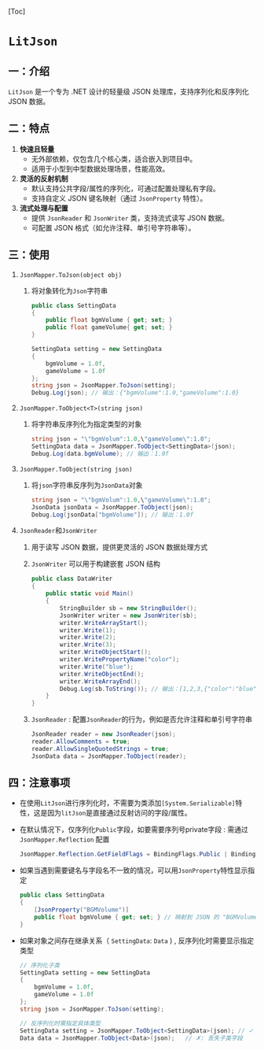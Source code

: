 [Toc]

# `LitJson`

## 一：介绍

`LitJson` 是一个专为 .NET 设计的轻量级 JSON 处理库，支持序列化和反序列化 JSON 数据。

## 二：特点

1. **快速且轻量**  
   - 无外部依赖，仅包含几个核心类，适合嵌入到项目中。
   - 适用于小型到中型数据处理场景，性能高效。
3. **灵活的反射机制**  
   - 默认支持公共字段/属性的序列化，可通过配置处理私有字段。
   - 支持自定义 JSON 键名映射（通过 `JsonProperty` 特性）。
4. **流式处理与配置**  
   - 提供 `JsonReader` 和 `JsonWriter` 类，支持流式读写 JSON 数据。
   - 可配置 JSON 格式（如允许注释、单引号字符串等）。

## 三：使用

1. `JsonMapper.ToJson(object obj)`

   1. 将对象转化为`Json`字符串

      ```csharp
      public class SettingData
      {
          public float bgmVolume { get; set; }
          public float gameVolume{ get; set; }
      }
      
      SettingData setting = new SettingData 
      { 
          bgmVolume = 1.0f,
          gameVolume = 1.0f
      };
      string json = JsonMapper.ToJson(setting);
      Debug.Log(json); // 输出：{"bgmVolume":1.0,"gameVolume":1.0}
      ```

2. `JsonMapper.ToObject<T>(string json)`

   1. 将字符串反序列化为指定类型的对象

      ```csharp
      string json = "\"bgmVolum":1.0,\"gameVolume\":1.0";
      SettingData data = JsonMapper.ToObject<SettingData>(json);
      Debug.Log(data.bgmVolume); // 输出：1.0f
      ```

3. `JsonMapper.ToObject(string json)`

   1. 将`json`字符串反序列为`JsonData`对象

      ```csharp
      string json = "\"bgmVolum":1.0,\"gameVolume\":1.0";
      JsonData jsonData = JsonMapper.ToObject(json);
      Debug.Log(jsonData["bgmVolume"]); // 输出：1.0f
      ```

4. `JsonReader`和`JsonWriter`

   1. 用于读写 JSON 数据，提供更灵活的 JSON 数据处理方式

   2. `JsonWriter` 可以用于构建嵌套 JSON 结构

      ```csharp
      public class DataWriter
      {
          public static void Main()
          {
              StringBuilder sb = new StringBuilder();
              JsonWriter writer = new JsonWriter(sb);
              writer.WriteArrayStart();
              writer.Write(1);
              writer.Write(2);
              writer.Write(3);
              writer.WriteObjectStart();
              writer.WritePropertyName("color");
              writer.Write("blue");
              writer.WriteObjectEnd();
              writer.WriteArrayEnd();
              Debug.Log(sb.ToString()); // 输出：[1,2,3,{"color":"blue"}]
          }
      }
      ```

   3. `JsonReader` : 配置`JsonReader`的行为，例如是否允许注释和单引号字符串

      ```csharp
      JsonReader reader = new JsonReader(json);
      reader.AllowComments = true;
      reader.AllowSingleQuotedStrings = true;
      JsonData data = JsonMapper.ToObject(reader);
      ```

## 四：注意事项

- 在使用`LitJson`进行序列化时，不需要为类添加`[System.Serializable]`特性，这是因为`litJson`是直接通过反射访问的字段/属性。

- 在默认情况下，仅序列化`Public`字段，如要需要序列号private字段 : 需通过 `JsonMapper.Reflection` 配置

  ```csharp
  JsonMapper.Reflection.GetFieldFlags = BindingFlags.Public | BindingFlags.NonPublic | BindingFlags.Instance;
  ```

- 如果当遇到需要键名与字段名不一致的情况，可以用`JsonProperty`特性显示指定

  ```csharp
  public class SettingData
  {
      [JsonProperty("BGMVolume")]
      public float bgmVolume { get; set; } // 映射到 JSON 的 "BGMVolume"
  }
  ```

- 如果对象之间存在继承关系（ `SettingData`: `Data` ) , 反序列化时需要显示指定类型

  ```csharp
  // 序列化子类
  SettingData setting = new SettingData 
  { 
      bgmVolume = 1.0f,
      gameVolume = 1.0f
  };
  string json = JsonMapper.ToJson(setting);
  
  // 反序列化时需指定具体类型
  SettingData setting = JsonMapper.ToObject<SettingData>(json); // ✓
  Data data = JsonMapper.ToObject<Data>(json);   // ✗: 丢失子类字段
  ```

  